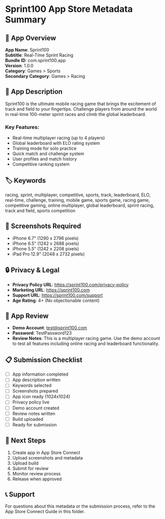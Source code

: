 # Sprint100 App Store Metadata Summary

## 📱 App Overview
**App Name**: Sprint100  
**Subtitle**: Real-Time Sprint Racing  
**Bundle ID**: com.sprint100.app  
**Version**: 1.0.0  
**Category**: Games > Sports  
**Secondary Category**: Games > Racing  

## 🎯 App Description
Sprint100 is the ultimate mobile racing game that brings the excitement of track and field to your fingertips. Challenge players from around the world in real-time 100-meter sprint races and climb the global leaderboard.

### Key Features:
- Real-time multiplayer racing (up to 4 players)
- Global leaderboard with ELO rating system
- Training mode for solo practice
- Quick match and challenge system
- User profiles and match history
- Competitive ranking system

## 🏷️ Keywords
racing, sprint, multiplayer, competitive, sports, track, leaderboard, ELO, real-time, challenge, training, mobile game, sports game, racing game, competitive gaming, online multiplayer, global leaderboard, sprint racing, track and field, sports competition

## 📸 Screenshots Required
- iPhone 6.7" (1290 x 2796 pixels)
- iPhone 6.5" (1242 x 2688 pixels)
- iPhone 5.5" (1242 x 2208 pixels)
- iPad Pro 12.9" (2048 x 2732 pixels)

## 🔒 Privacy & Legal
- **Privacy Policy URL**: https://sprint100.com/privacy-policy
- **Marketing URL**: https://sprint100.com
- **Support URL**: https://sprint100.com/support
- **Age Rating**: 4+ (No objectionable content)

## 🧪 App Review
- **Demo Account**: test@sprint100.com
- **Password**: TestPassword123
- **Review Notes**: This is a multiplayer racing game. Use the demo account to test all features including online racing and leaderboard functionality.

## 📋 Submission Checklist
- [ ] App information completed
- [ ] App description written
- [ ] Keywords selected
- [ ] Screenshots prepared
- [ ] App icon ready (1024x1024)
- [ ] Privacy policy live
- [ ] Demo account created
- [ ] Review notes written
- [ ] Build uploaded
- [ ] Ready for submission

## 🚀 Next Steps
1. Create app in App Store Connect
2. Upload screenshots and metadata
3. Upload build
4. Submit for review
5. Monitor review process
6. Release when approved

## 📞 Support
For questions about this metadata or the submission process, refer to the App Store Connect Guide in this folder.
